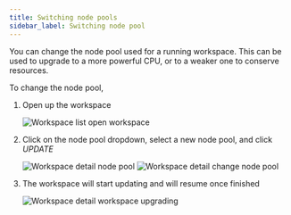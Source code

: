 ```yaml
---
title: Switching node pools
sidebar_label: Switching node pool
---
```


You can change the node pool used for a running workspace.
This can be used to upgrade to a more powerful CPU, or to a weaker one to conserve resources.

To change the node pool,

1. Open up the workspace

    ![Workspace list open workspace](/img/workspace_list_open_workspace.png)

2. Click on the node pool dropdown, select a new node pool, and click *UPDATE*

    ![Workspace detail node pool](/img/workspace_detail_node_pool.png)
    ![Workspace detail change node pool](/img/workspace_detail_change_node_pool.png)

3. The workspace will start updating and will resume once finished

    ![Workspace detail workspace upgrading](/img/workspace_detail_workspace_upgrading.png)
